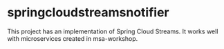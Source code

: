 # springcloudstreamsnotifier

This project has an implementation of Spring Cloud Streams. It works well with microservices created in msa-workshop.
